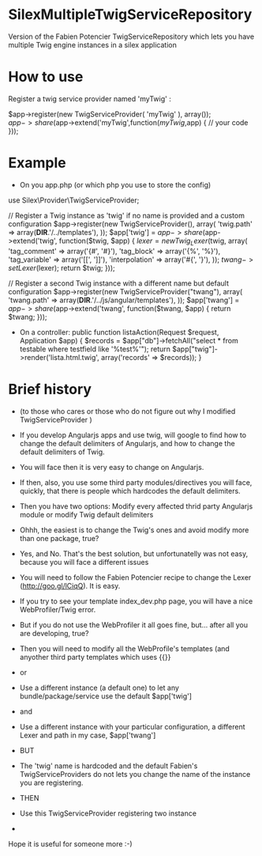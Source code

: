 SilexMultipleTwigServiceRepository
==================================

Version of the Fabien Potencier TwigServiceRepository which lets you have multiple Twig engine instances in a silex application

How to use
==========

Register a twig service provider named 'myTwig' :

$app->register(new TwigServiceProvider( 'myTwig' ), array());<br>
$app->share($app->extend('myTwig',function($myTwig,$app) { // your code }));



Example
=======

* On you app.php (or which php you use to store the config)

use Silex\Provider\TwigServiceProvider;

// Register a Twig instance as 'twig' if no name is provided and a custom configuration
$app->register(new TwigServiceProvider(), array(
                                                'twig.path'    => array(__DIR__.'/../templates'),
                                          ));
$app['twig'] = $app->share($app->extend('twig', function($twig, $app) {
    $lexer = new Twig_Lexer($twig, array(
                                        'tag_comment'   => array('{#', '#}'),
                                        'tag_block'     => array('{%', '%}'),
                                        'tag_variable'  => array('[[', ']]'),
                                        'interpolation' => array('#{', '}'),
                                   ));
    $twang->setLexer($lexer);
    return $twig;
}));


// Register a second Twig instance with a different name but default configuration
$app->register(new TwigServiceProvider("twang"), array(
                                               'twang.path'    => array(__DIR__.'/../js/angular/templates'),
                                          ));
$app['twang'] = $app->share($app->extend('twang', function($twang, $app) {
    return $twang;
}));

* On a controller:
    public function listaAction(Request $request, Application $app) {
        $records = $app["db"]->fetchAll("select * from testable where testfield like '%test%'");
        return $app["twig"]->render('lista.html.twig', array('records' => $records));
    }



Brief history
=============
* (to those who cares or those who do not figure out why I modified TwigServiceProvider )


* If you develop Angularjs apps and use twig, will google to find how to change the default delimiters of Angularjs, and how to change the default delimiters of Twig.
* You will face then it is very easy to change on Angularjs.
* If then, also, you use some third party modules/directives you will face, quickly, that there is people which hardcodes the default delimiters.
* Then you have two options: Modify every affected thrid party Angularjs module or modify Twig default delimiters
* Ohhh, the easiest is to change the Twig's ones and avoid modify more than one package, true?
* Yes, and No. That's the best solution, but unfortunatelly was not easy, because you will face a different issues
* You will need to follow the Fabien Potencier recipe to change the Lexer (http://goo.gl/lCiqQ). It is easy.
* If you try to see your template index_dev.php page, you will have a nice WebProfiler/Twig error.
* But if you do not use the WebProfiler it all goes fine, but... after all you are developing, true?
* Then you will need to modify all the WebProfile's templates (and anyother third party templates which uses {{}}
* or
* Use a different instance (a default one) to let any bundle/package/service use the default $app['twig']
* and
* Use a different instance with your particular configuration, a different Lexer and path in my case, $app['twang']
* BUT
* The 'twig' name is hardcoded and the default Fabien's TwigServiceProviders do not lets you change the name of the instance you are registering.
* THEN
* Use this TwigServiceProvider registering two instance
* 

Hope it is useful for someone more :-)

